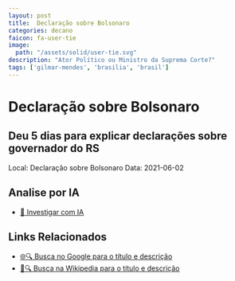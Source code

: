 ```yaml
---
layout: post
title:  Declaração sobre Bolsonaro
categories: decano
faicon: fa-user-tie
image:
  path: "/assets/solid/user-tie.svg"
description: "Ator Político ou Ministro da Suprema Corte?"
tags: ['gilmar-mendes', 'brasilia', 'brasil']
---
```


# Declaração sobre Bolsonaro
## Deu 5 dias para explicar declarações sobre governador do RS
Local: Declaração sobre Bolsonaro
Data: 2021-06-02

## Analise por IA
- [🤖 Investigar com IA](https://www.perplexity.ai/search?q=%22Gilmar%20Mendes%22%20%2B%20Declara%C3%A7%C3%A3o%20sobre%20Bolsonaro%20Deu%205%20dias%20para%20explicar%20declara%C3%A7%C3%B5es%20sobre%20governador%20do%20RS%20Bras%C3%ADlia%2C%20Brasil)

## Links Relacionados
- [🌐🔍 Busca no Google para o título e descrição](https://www.google.com/search?q=%22Gilmar%20Mendes%22%20%2B%20Declara%C3%A7%C3%A3o%20sobre%20Bolsonaro%20Deu%205%20dias%20para%20explicar%20declara%C3%A7%C3%B5es%20sobre%20governador%20do%20RS%20Bras%C3%ADlia%2C%20Brasil)
- [📖🔍 Busca na Wikipedia para o título e descrição](https://pt.wikipedia.org/w/index.php?search=%22Gilmar%20Mendes%22%20%2B%20Declara%C3%A7%C3%A3o%20sobre%20Bolsonaro%20Deu%205%20dias%20para%20explicar%20declara%C3%A7%C3%B5es%20sobre%20governador%20do%20RS%20Bras%C3%ADlia%2C%20Brasil)

